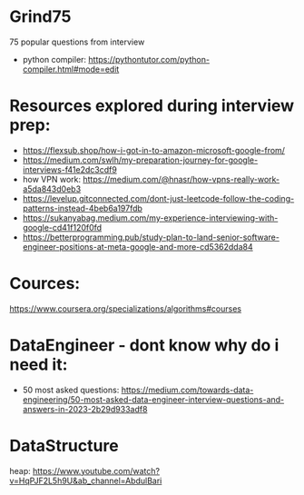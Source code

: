 # Grind75
75 popular questions from interview
- python compiler: https://pythontutor.com/python-compiler.html#mode=edit

# Resources explored during interview prep:
- https://flexsub.shop/how-i-got-in-to-amazon-microsoft-google-from/ 
- https://medium.com/swlh/my-preparation-journey-for-google-interviews-f41e2dc3cdf9
- how VPN work: https://medium.com/@hnasr/how-vpns-really-work-a5da843d0eb3
- https://levelup.gitconnected.com/dont-just-leetcode-follow-the-coding-patterns-instead-4beb6a197fdb
- https://sukanyabag.medium.com/my-experience-interviewing-with-google-cd41f120f0fd
- https://betterprogramming.pub/study-plan-to-land-senior-software-engineer-positions-at-meta-google-and-more-cd5362dda84

# Cources:
https://www.coursera.org/specializations/algorithms#courses

# DataEngineer - dont know why do i need it:
- 50 most asked questions: https://medium.com/towards-data-engineering/50-most-asked-data-engineer-interview-questions-and-answers-in-2023-2b29d933adf8
# DataStructure
heap: https://www.youtube.com/watch?v=HqPJF2L5h9U&ab_channel=AbdulBari
#
